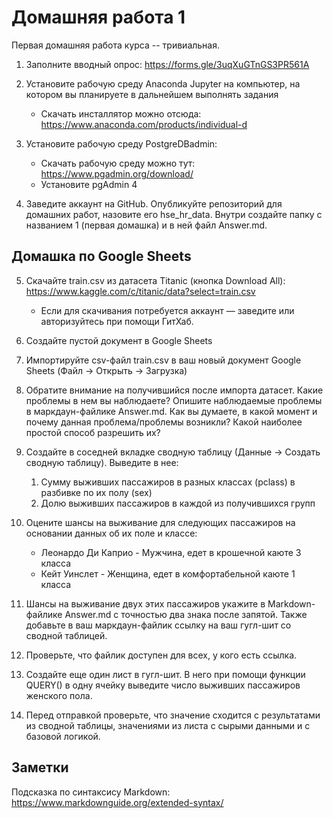 # Домашняя работа 1

Первая домашняя работа курса -- тривиальная.

1. Заполните вводный опрос: https://forms.gle/3uqXuGTnGS3PR561A

2. Установите рабочую среду Anaconda Jupyter на компьютер, на котором вы планируете в дальнейшем выполнять задания
    * Скачать инсталлятор можно отсюда: https://www.anaconda.com/products/individual-d

3. Установите рабочую среду PostgreDBadmin: 
    * Скачать рабочую среду можно тут: https://www.pgadmin.org/download/
    * Установите pgAdmin 4

4. Заведите аккаунт на GitHub. Опубликуйте репозиторий для домашних работ, назовите его hse_hr_data. Внутри создайте папку с названием 1 (первая домашка) и в ней файл Answer.md. 

## Домашка по Google Sheets

5. Скачайте train.csv из датасета Titanic (кнопка Download All): https://www.kaggle.com/c/titanic/data?select=train.csv
    * Если для скачивания потребуется аккаунт — заведите или авторизуйтесь при помощи ГитХаб. 

2. Создайте пустой документ в Google Sheets
3. Импортируйте csv-файл train.csv в ваш новый документ Google Sheets (Файл -> Открыть -> Загрузка)
4. Обратите внимание на получившийся после импорта датасет. Какие проблемы в нем вы наблюдаете? Опишите наблюдаемые проблемы в маркдаун-файлике Answer.md. Как вы думаете, в какой момент и почему данная проблема/проблемы возникли? Какой наиболее простой способ разрешить их?
5. Создайте в соседней вкладке сводную таблицу (Данные -> Создать сводную таблицу). Выведите в нее: 
    1. Сумму выживших пассажиров в разных классах (pclass) в разбивке по их полу (sex)
    2. Долю выживших пассажиров в каждой из получившихся групп
6. Оцените шансы на выживание для следующих пассажиров на основании данных об их поле и классе:
    * Леонардо Ди Каприо - Мужчина, едет в крошечной каюте 3 класса
    * Кейт Уинслет - Женщина, едет в комфортабельной каюте 1 класса

7. Шансы на выживание двух этих пассажиров укажите в Markdown-файлике Answer.md с точностью два знака после запятой. Также добавьте в ваш маркдаун-файлик ссылку на ваш гугл-шит со сводной таблицей. 
8. Проверьте, что файлик доступен для всех, у кого есть ссылка. 
9. Создайте еще один лист в гугл-шит. В него при помощи функции QUERY() в одну ячейку выведите число выживших пассажиров женского пола. 
10. Перед отправкой проверьте, что значение сходится с результатами из сводной таблицы, значениями из листа с сырыми данными и с базовой логикой. 


## Заметки

Подсказка по синтаксису Markdown: https://www.markdownguide.org/extended-syntax/
